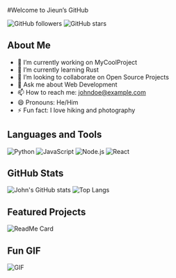 #Welcome to Jieun’s GitHub

![GitHub followers](https://img.shields.io/github/followers/johndoe?style=social)
![GitHub stars](https://img.shields.io/github/stars/johndoe?style=social)

## About Me
- 🔭 I’m currently working on MyCoolProject
- 🌱 I’m currently learning Rust
- 👯 I’m looking to collaborate on Open Source Projects
- 💬 Ask me about Web Development
- 📫 How to reach me: johndoe@example.com
- 😄 Pronouns: He/Him
- ⚡ Fun fact: I love hiking and photography

## Languages and Tools
![Python](https://img.shields.io/badge/-Python-3776AB?style=flat&logo=python&logoColor=white)
![JavaScript](https://img.shields.io/badge/-JavaScript-F7DF1E?style=flat&logo=javascript&logoColor=white)
![Node.js](https://img.shields.io/badge/-Node.js-339933?style=flat&logo=node.js&logoColor=white)
![React](https://img.shields.io/badge/-React-61DAFB?style=flat&logo=react&logoColor=white)

## GitHub Stats
![John's GitHub stats](https://github-readme-stats.vercel.app/api?username=johndoe&show_icons=true&theme=radical)
![Top Langs](https://github-readme-stats.vercel.app/api/top-langs/?username=johndoe&layout=compact&theme=radical)

## Featured Projects
![ReadMe Card](https://github-readme-stats.vercel.app/api/pin/?username=johndoe&repo=MyCoolProject&theme=radical)

## Fun GIF
![GIF](https://media.giphy.com/media/YOUR-GIPHY-ID/giphy.gif)
<!---
- 👋 Hi, I’m @jieun0240
- 👀 I’m interested in ...
- 🌱 I’m currently learning ...
- 💞️ I’m looking to collaborate on ...
- 📫 How to reach me ...
- 😄 Pronouns: ...
- ⚡ Fun fact: ...


jieun0240/jieun0240 is a ✨ special ✨ repository because its `README.md` (this file) appears on your GitHub profile.
You can click the Preview link to take a look at your changes.
--->
